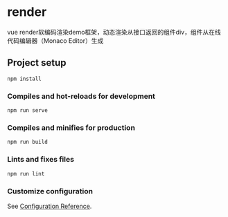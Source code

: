 # render
vue render软编码渲染demo框架，动态渲染从接口返回的组件div，组件从在线代码编辑器（Monaco Editor）生成
## Project setup
```
npm install
```

### Compiles and hot-reloads for development
```
npm run serve
```

### Compiles and minifies for production
```
npm run build
```

### Lints and fixes files
```
npm run lint
```

### Customize configuration
See [Configuration Reference](https://cli.vuejs.org/config/).


